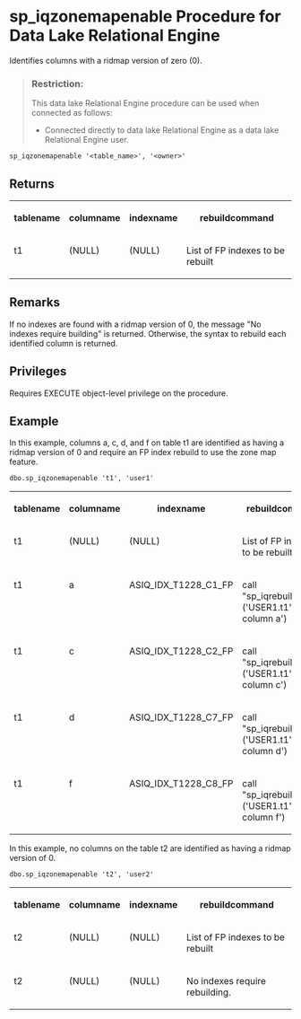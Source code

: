 <!-- loio620016d0cba8496b9ae75bdcd7533083 -->

# sp\_iqzonemapenable Procedure for Data Lake Relational Engine

Identifies columns with a ridmap version of zero \(0\).



> ### Restriction:  
> This data lake Relational Engine procedure can be used when connected as follows:
> 
> -   Connected directly to data lake Relational Engine as a data lake Relational Engine user.



```
sp_iqzonemapenable '<table_name>', '<owner>'
```



<a name="loio620016d0cba8496b9ae75bdcd7533083__section_z2h_zjy_rcb"/>

## Returns


<table>
<tr>
<th valign="top">

tablename



</th>
<th valign="top">

columname



</th>
<th valign="top">

indexname



</th>
<th valign="top">

rebuildcommand



</th>
</tr>
<tr>
<td valign="top">

t1



</td>
<td valign="top">

\(NULL\)



</td>
<td valign="top">

\(NULL\)



</td>
<td valign="top">

List of FP indexes to be rebuilt



</td>
</tr>
</table>



<a name="loio620016d0cba8496b9ae75bdcd7533083__section_vxv_zjy_rcb"/>

## Remarks

If no indexes are found with a ridmap version of 0, the message "No indexes require building" is returned. Otherwise, the syntax to rebuild each identified column is returned.



<a name="loio620016d0cba8496b9ae75bdcd7533083__section_lt1_bky_rcb"/>

## Privileges

Requires EXECUTE object-level privilege on the procedure.



<a name="loio620016d0cba8496b9ae75bdcd7533083__section_kqq_bky_rcb"/>

## Example

In this example, columns a, c, d, and f on table t1 are identified as having a ridmap version of 0 and require an FP index rebuild to use the zone map feature.

```
dbo.sp_iqzonemapenable 't1', 'user1'
```


<table>
<tr>
<th valign="top">

tablename



</th>
<th valign="top">

columname



</th>
<th valign="top">

indexname



</th>
<th valign="top">

rebuildcommand



</th>
</tr>
<tr>
<td valign="top">

t1



</td>
<td valign="top">

\(NULL\)



</td>
<td valign="top">

\(NULL\)



</td>
<td valign="top">

List of FP indexes to be rebuilt



</td>
</tr>
<tr>
<td valign="top">

t1



</td>
<td valign="top">

a



</td>
<td valign="top">

ASIQ\_IDX\_T1228\_C1\_FP



</td>
<td valign="top">

call "sp\_iqrebuildindex"\('USER1.t1', column a'\)



</td>
</tr>
<tr>
<td valign="top">

t1



</td>
<td valign="top">

c



</td>
<td valign="top">

ASIQ\_IDX\_T1228\_C2\_FP



</td>
<td valign="top">

call "sp\_iqrebuildindex"\('USER1.t1', column c'\)



</td>
</tr>
<tr>
<td valign="top">

t1



</td>
<td valign="top">

d



</td>
<td valign="top">

ASIQ\_IDX\_T1228\_C7\_FP



</td>
<td valign="top">

call "sp\_iqrebuildindex"\('USER1.t1', column d'\)



</td>
</tr>
<tr>
<td valign="top">

t1



</td>
<td valign="top">

f



</td>
<td valign="top">

ASIQ\_IDX\_T1228\_C8\_FP



</td>
<td valign="top">

call "sp\_iqrebuildindex"\('USER1.t1', column f'\)



</td>
</tr>
</table>

In this example, no columns on the table t2 are identified as having a ridmap version of 0.

```
dbo.sp_iqzonemapenable 't2', 'user2'
```


<table>
<tr>
<th valign="top">

tablename



</th>
<th valign="top">

columname



</th>
<th valign="top">

indexname



</th>
<th valign="top">

rebuildcommand



</th>
</tr>
<tr>
<td valign="top">

t2



</td>
<td valign="top">

\(NULL\)



</td>
<td valign="top">

\(NULL\)



</td>
<td valign="top">

List of FP indexes to be rebuilt



</td>
</tr>
<tr>
<td valign="top">

t2



</td>
<td valign="top">

\(NULL\)



</td>
<td valign="top">

\(NULL\)



</td>
<td valign="top">

No indexes require rebuilding.



</td>
</tr>
</table>

